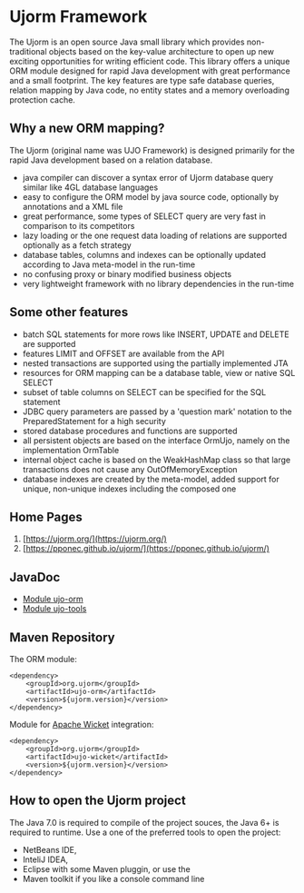 # Ujorm Framework
The Ujorm is an open source Java small library which provides non-traditional objects based on the key-value architecture to open up new exciting opportunities for writing efficient code. This library offers a unique ORM module designed for rapid Java development with great performance and a small footprint. The key features are type safe database queries, relation mapping by Java code, no entity states and a memory overloading protection cache.

## Why a new ORM mapping?
The Ujorm (original name was UJO Framework) is designed primarily for the rapid Java development based on a relation database.
*    java compiler can discover a syntax error of Ujorm database query similar like 4GL database languages
*    easy to configure the ORM model by java source code, optionally by annotations and a XML file
*    great performance, some types of SELECT query are very fast in comparison to its competitors
*    lazy loading or the one request data loading of relations are supported optionally as a fetch strategy
*    database tables, columns and indexes can be optionally updated according to Java meta-model in the run-time
*    no confusing proxy or binary modified business objects
*    very lightweight framework with no library dependencies in the run-time

## Some other features

*    batch SQL statements for more rows like INSERT, UPDATE and DELETE are supported
*    features LIMIT and OFFSET are available from the API
*    nested transactions are supported using the partially implemented JTA
*    resources for ORM mapping can be a database table, view or native SQL SELECT
*    subset of table columns on SELECT can be specified for the SQL statement
*    JDBC query parameters are passed by a 'question mark' notation to the PreparedStatement for a high security
*    stored database procedures and functions are supported
*    all persistent objects are based on the interface OrmUjo, namely on the implementation OrmTable
*    internal object cache is based on the WeakHashMap class so that large transactions does not cause any OutOfMemoryException
*    database indexes are created by the meta-model, added support for unique, non-unique indexes including the composed one

## Home Pages
1. [https://ujorm.org/](https://ujorm.org/)
2. [https://pponec.github.io/ujorm/](https://pponec.github.io/ujorm/)

## JavaDoc

* [Module ujo-orm](https://ujorm.org/javadoc/org/ujorm/orm/package-summary.html)
* [Module ujo-tools](https://pponec.github.io/ujorm/javadoc/1.88/ujo-tools/)

## Maven Repository

 The ORM module:

    <dependency>
        <groupId>org.ujorm</groupId>
        <artifactId>ujo-orm</artifactId>
        <version>${ujorm.version}</version>
    </dependency>

 Module for [Apache Wicket](http://wicket.apache.org/) integration:

    <dependency>
        <groupId>org.ujorm</groupId>
        <artifactId>ujo-wicket</artifactId>
        <version>${ujorm.version}</version>
    </dependency>

## How to open the Ujorm project

The Java 7.0 is required to compile of the project souces, the Java 6+ is required to runtime.
Use a one of the preferred tools to open the project:

  *  NetBeans IDE,
  *  InteliJ IDEA,
  *  Eclipse with some Maven pluggin, or use the
  *  Maven toolkit if you like a console command line





